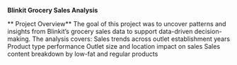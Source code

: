  **Blinkit Grocery Sales Analysis**

** Project Overview**
The goal of this project was to uncover patterns and insights from Blinkit’s grocery sales data to support data-driven decision-making. The analysis covers:
Sales trends across outlet establishment years
Product type performance
Outlet size and location impact on sales
Sales content breakdown by low-fat and regular products
